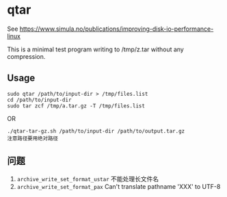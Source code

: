 # qtar

See https://www.simula.no/publications/improving-disk-io-performance-linux

This is a minimal test program writing to /tmp/z.tar without any compression.

## Usage

    sudo qtar /path/to/input-dir > /tmp/files.list
    cd /path/to/input-dir
    sudo tar zcf /tmp/a.tar.gz -T /tmp/files.list

OR

    ./qtar-tar-gz.sh /path/to/input-dir /path/to/output.tar.gz
    注意路径要用绝对路径

## 问题

1. `archive_write_set_format_ustar` 不能处理长文件名
2. `archive_write_set_format_pax` Can't translate pathname 'XXX' to UTF-8
